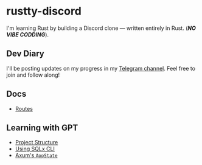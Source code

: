 # rustty-discord

I'm learning Rust by building a Discord clone — written entirely in Rust. (***NO VIBE CODDING***).

## Dev Diary

I'll be posting updates on my progress in my [Telegram channel](). Feel free to join and follow along!


## Docs

- [Routes](src/routes/README.md)

## Learning with GPT
- [Project Structure](https://chatgpt.com/share/682997f6-93d4-800e-8f9f-a6246a20feea)
- [Using SQLx CLI](https://chatgpt.com/c/6829964b-de58-800e-a995-435617695144)
- [Axum's `AppState`](https://chatgpt.com/share/682efd58-0c98-800e-abed-824f57c2bebf)